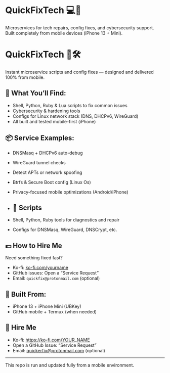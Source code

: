 # QuickFixTech 💻💸

Microservices for tech repairs, config fixes, and cybersecurity support.  
Built completely from mobile devices (iPhone 13 + Mini).

# QuickFixTech 💸🛠️

Instant microservice scripts and config fixes — designed and delivered 100% from mobile.

## 🔧 What You’ll Find:
- Shell, Python, Ruby & Lua scripts to fix common issues
- Cybersecurity & hardening tools
- Configs for Linux network stack (DNS, DHCPv6, WireGuard)
- All built and tested mobile-first (iPhone)

## 📦 Service Examples:
- DNSMasq + DHCPv6 auto-debug
- WireGuard tunnel checks
- Detect APTs or network spoofing
- Btrfs & Secure Boot config (Linux Os)
- Privacy-focused mobile optimizations (Android/iPhone)

- ## 🔧 Scripts
- Shell, Python, Ruby tools for diagnostics and repair
- Configs for DNSMasq, WireGuard, DNSCrypt, etc.

## 💵 How to Hire Me
Need something fixed fast?  
- Ko-fi: [ko-fi.com/yourname](https://ko-fi.com/quickfix)
- GitHub issues: Open a “Service Request”
- Email: `quickfix@protonmail.com` (optional)

## 📱 Built From:
- iPhone 13 + iPhone Mini (UBKey)
- GitHub mobile + Termux (when needed)

## 💬 Hire Me
- Ko-fi: https://ko-fi.com/YOUR_NAME
- Open a GitHub Issue: “Service Request”
- Email: quickerfix@protonmail.com (optional)

---
This repo is run and updated fully from a mobile environment.
